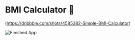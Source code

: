 # BMI Calculator 💪

(https://dribbble.com/shots/4585382-Simple-BMI-Calculator)

![Finished App](https://github.com/londonappbrewery/Images/blob/master/bmi-calc-demo.gif)
